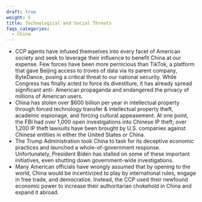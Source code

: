 ```yaml
---
draft: true
weight: 5
title: Technological and Social Threats
faqs_categories:
  - China
---
```

* CCP agents have infused themselves into every facet of American society and seek to leverage their influence to benefit China at our expense. Few forces have been more pernicious than TikTok, a platform that gave Beijing access to troves of data via its parent company, ByteDance, posing a critical threat to our national security. While Congress has finally acted to force its divestiture, it has already spread significant anti- American propaganda and endangered the privacy of millions of American users.
* China has stolen over $600 billion per year in intellectual property through forced technology transfer & intellectual property theft, academic espionage, and forcing cultural appeasement. At one point, the FBI had over 1,000 open investigations into Chinese IP theft; over 1,200 IP theft lawsuits have been brought by U.S. companies against Chinese entities in either the United States or China.
* The Trump Administration took China to task for its deceptive economic practices and launched a whole-of-government response. Unfortunately, President Biden has stalled on some of these important initiatives, even shutting down government-wide investigations.
* Many American officials have wrongly assumed that by opening to the world, China would be incentivized to play by international rules, engage in free trade, and democratize. Instead, the CCP used their newfound economic power to increase their authoritarian chokehold in China and expand it abroad.